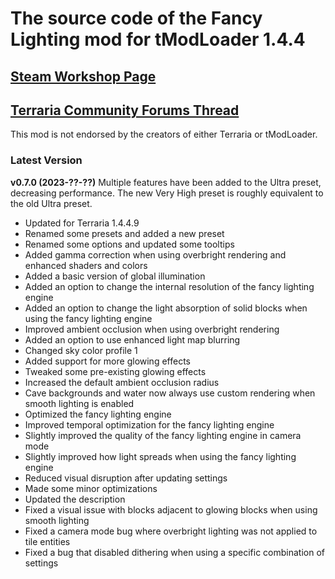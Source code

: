 ﻿# The source code of the Fancy Lighting mod for tModLoader 1.4.4

## [Steam Workshop Page](https://steamcommunity.com/sharedfiles/filedetails/?id=2822950837)
## [Terraria Community Forums Thread](https://forums.terraria.org/index.php?threads/fancy-lighting-mod.113067/)

This mod is not endorsed by the creators of either Terraria or tModLoader.

### Latest Version

**v0.7.0 (2023-??-??)**
Multiple features have been added to the Ultra preset, decreasing performance. The new Very High preset is roughly equivalent to the old Ultra preset.
- Updated for Terraria 1.4.4.9
- Renamed some presets and added a new preset
- Renamed some options and updated some tooltips
- Added gamma correction when using overbright rendering and enhanced shaders and colors
- Added a basic version of global illumination
- Added an option to change the internal resolution of the fancy lighting engine
- Added an option to change the light absorption of solid blocks when using the fancy lighting engine
- Improved ambient occlusion when using overbright rendering
- Added an option to use enhanced light map blurring
- Changed sky color profile 1
- Added support for more glowing effects
- Tweaked some pre-existing glowing effects
- Increased the default ambient occlusion radius
- Cave backgrounds and water now always use custom rendering when smooth lighting is enabled
- Optimized the fancy lighting engine
- Improved temporal optimization for the fancy lighting engine
- Slightly improved the quality of the fancy lighting engine in camera mode
- Slightly improved how light spreads when using the fancy lighting engine
- Reduced visual disruption after updating settings
- Made some minor optimizations
- Updated the description
- Fixed a visual issue with blocks adjacent to glowing blocks when using smooth lighting
- Fixed a camera mode bug where overbright lighting was not applied to tile entities
- Fixed a bug that disabled dithering when using a specific combination of settings
